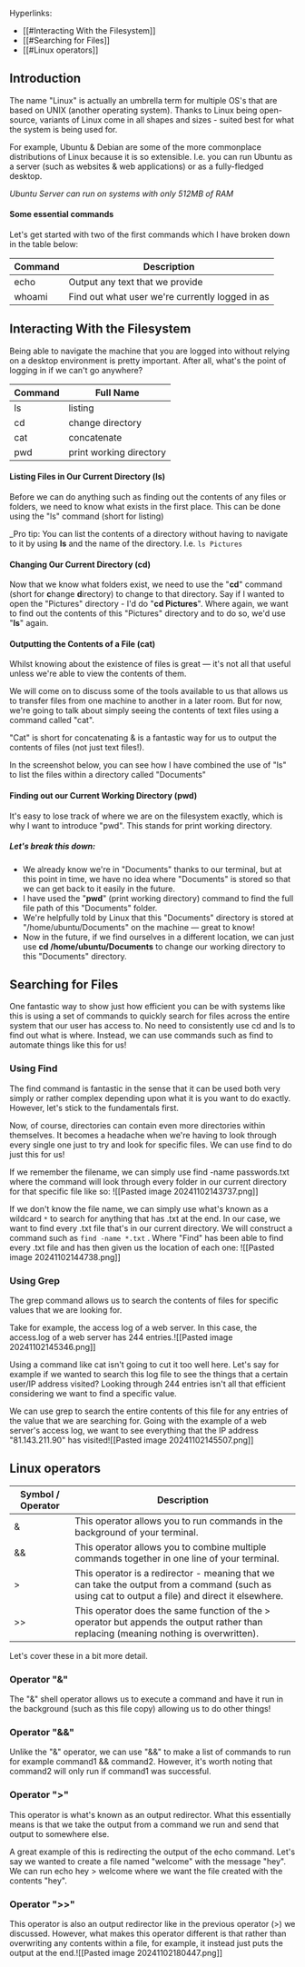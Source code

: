 Hyperlinks:
- [[#Interacting With the Filesystem]]
- [[#Searching for Files]]
- [[#Linux operators]]
## Introduction

The name "Linux" is actually an umbrella term for multiple OS's that are based on UNIX (another operating system). Thanks to Linux being open-source, variants of Linux come in all shapes and sizes - suited best for what the system is being used for.

For example, Ubuntu & Debian are some of the more commonplace distributions of Linux because it is so extensible. I.e. you can run Ubuntu as a server (such as websites & web applications) or as a fully-fledged desktop. 

_Ubuntu Server can run on systems with only 512MB of RAM_
#### Some essential commands

Let's get started with two of the first commands which I have broken down in the table below:

| Command | Description                                     |
| ------- | ----------------------------------------------- |
| echo    | Output any text that we provide                 |
| whoami  | Find out what user we're currently logged in as |
## Interacting With the Filesystem

Being able to navigate the machine that you are logged into without relying on a desktop environment is pretty important. After all, what's the point of logging in if we can't go anywhere?

| Command | Full Name               |
| ------- | ----------------------- |
| ls      | listing                 |
| cd      | change directory        |
| cat     | concatenate             |
| pwd     | print working directory |
#### Listing Files in Our Current Directory (ls)

Before we can do anything such as finding out the contents of any files or folders, we need to know what exists in the first place. This can be done using the "ls" command (short for listing)

_Pro tip: You can list the contents of a directory without having to navigate to it by using **ls** and the name of the directory. I.e. `ls Pictures
`
#### Changing Our Current Directory (cd)

Now that we know what folders exist, we need to use the "**cd**" command (short for **c**hange **d**irectory) to change to that directory. Say if I wanted to open the "Pictures" directory - I'd do "**cd Pictures**". Where again, we want to find out the contents of this "Pictures" directory and to do so, we'd use "**ls**" again.

#### Outputting the Contents of a File (cat)

Whilst knowing about the existence of files is great — it's not all that useful unless we're able to view the contents of them.

We will come on to discuss some of the tools available to us that allows us to transfer files from one machine to another in a later room. But for now, we're going to talk about simply seeing the contents of text files using a command called "cat".

"Cat" is short for concatenating & is a fantastic way for us to output the contents of files (not just text files!).

In the screenshot below, you can see how I have combined the use of "ls" to list the files within a directory called "Documents"

#### Finding out our Current Working Directory (pwd)

It's easy to lose track of where we are on the filesystem exactly, which is why I want to introduce "pwd". This stands for print working directory.
##### Let's break this down:

- We already know we're in "Documents" thanks to our terminal, but at this point in time, we have no idea where "Documents" is stored so that we can get back to it easily in the future.
- I have used the "**pwd**" (print working directory) command to find the full file path of this "Documents" folder.
- We're helpfully told by Linux that this "Documents" directory is stored at "/home/ubuntu/Documents" on the machine — great to know!
- Now in the future, if we find ourselves in a different location, we can just use **cd /home/ubuntu/Documents** to change our working directory to this "Documents" directory.

## Searching for Files
One fantastic way to show just how efficient you can be with systems like this is using a set of commands to quickly search for files across the entire system that our user has access to. No need to consistently use cd and ls to find out what is where. Instead, we can use commands such as find to automate things like this for us!
### Using Find
The find command is fantastic in the sense that it can be used both very simply or rather complex depending upon what it is you want to do exactly. However, let's stick to the fundamentals first.

Now, of course, directories can contain even more directories within themselves. It becomes a headache when we're having to look through every single one just to try and look for specific files. We can use find to do just this for us!

If we remember the filename, we can simply use find -name passwords.txt where the command will look through every folder in our current directory for that specific file like so:
![[Pasted image 20241102143737.png]]

If we don't know the file name, we can simply use what's known as a wildcard `*` to search for anything that has .txt at the end. In our case, we want to find every .txt file that's in our current directory. We will construct a command such as `find -name *.txt` . Where "Find" has been able to find every .txt file and has then given us the location of each one:
![[Pasted image 20241102144738.png]]
### Using Grep
The grep command allows us to search the contents of files for specific values that we are looking for.

Take for example, the access log of a web server. In this case, the access.log of a web server has 244 entries.![[Pasted image 20241102145346.png]]

Using a command like cat isn't going to cut it too well here. Let's say for example if we wanted to search this log file to see the things that a certain user/IP address visited? Looking through 244 entries isn't all that efficient considering we want to find a specific value.

We can use grep to search the entire contents of this file for any entries of the value that we are searching for. Going with the example of a web server's access log, we want to see everything that the IP address "81.143.211.90" has visited![[Pasted image 20241102145507.png]]
## Linux operators

| Symbol / Operator | Description                                                                                                                                      |
| ----------------- | ------------------------------------------------------------------------------------------------------------------------------------------------ |
| &                 | This operator allows you to run commands in the background of your terminal.                                                                     |
| &&                | This operator allows you to combine multiple commands together in one line of your terminal.                                                     |
| >                 | This operator is a redirector - meaning that we can take the output from a command (such as using cat to output a file) and direct it elsewhere. |
| >>                | This operator does the same function of the > operator but appends the output rather than replacing (meaning nothing is overwritten).            |
Let's cover these in a bit more detail.

### Operator "&"

The "&" shell operator allows us to execute a command and have it run in the background (such as this file copy) allowing us to do other things!
### Operator "&&"

Unlike the "&" operator, we can use "&&" to make a list of commands to run for example command1 && command2. However, it's worth noting that command2 will only run if command1 was successful.

### Operator ">"

This operator is what's known as an output redirector. What this essentially means is that we take the output from a command we run and send that output to somewhere else.

A great example of this is redirecting the output of the echo command. Let's say we wanted to create a file named "welcome" with the message "hey". We can run echo hey > welcome where we want the file created with the contents "hey".
### Operator ">>"

This operator is also an output redirector like in the previous operator (>) we discussed. However, what makes this operator different is that rather than overwriting any contents within a file, for example, it instead just puts the output at the end.![[Pasted image 20241102180447.png]]